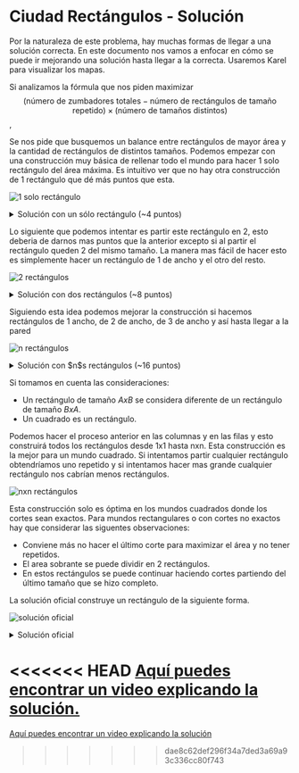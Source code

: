 # Ciudad Rectángulos - Solución

Por la naturaleza de este problema, hay muchas formas de llegar a una solución correcta. En este documento nos vamos a enfocar en cómo se puede ir mejorando una solución hasta llegar a la correcta. Usaremos Karel para visualizar los mapas.

Si analizamos la fórmula que nos piden maximizar $$(\text{número de zumbadores totales} - \text{número de rectángulos de tamaño repetido}) \times (\text{número de tamaños distintos})$$,

Se nos pide que busquemos un balance entre rectángulos de mayor área y la cantidad de rectángulos de distintos tamaños. Podemos empezar con una construcción muy básica de rellenar todo el mundo para hacer 1 solo rectángulo del área máxima. Es intuitivo ver que no hay otra construcción de 1 rectángulo que dé más puntos que esta.

![1 solo rectángulo](1-rect.png)

<details><summary>Solución con un sólo rectángulo (~4 puntos)</summary>

{{one_rect.cpp}}

</details>

Lo siguiente que podemos intentar es partir este rectángulo en 2, esto deberia de darnos mas puntos que la anterior excepto si al partir el rectángulo queden 2 del mismo tamaño. La manera mas fácil de hacer esto es simplemente hacer un rectángulo de 1 de ancho y el otro del resto.

![2 rectángulos](2-rect.png)

<details><summary>Solución con dos rectángulos (~8 puntos)</summary>

{{two_rects.cpp}}

</details>

Siguiendo esta idea podemos mejorar la construcción si hacemos rectángulos de 1 ancho, de 2 de ancho, de 3 de ancho y así hasta llegar a la pared

![n rectángulos](n-rect.png)

<details><summary>Solución con $n$s rectángulos (~16 puntos)</summary>

{{columns.cpp}}

</details>

Si tomamos en cuenta las consideraciones:

- Un rectángulo de tamaño $AxB$ se considera diferente de un rectángulo de tamaño $BxA$.
- Un cuadrado es un rectángulo.

Podemos hacer el proceso anterior en las columnas y en las filas y esto construirá todos los rectángulos desde 1x1 hasta nxn.
Esta construcción es la mejor para un mundo cuadrado. Si intentamos partir cualquier rectángulo obtendríamos uno repetido y si intentamos hacer mas grande cualquier rectángulo nos cabrían menos rectángulos.

![nxn rectángulos](nxn-rect.png)

Esta construcción solo es óptima en los mundos cuadrados donde los cortes sean exactos. Para mundos rectangulares o con cortes no exactos hay que considerar las siguentes observaciones:

- Conviene más no hacer el último corte para maximizar el área y no tener repetidos.
- El area sobrante se puede dividir en 2 rectángulos.
- En estos rectángulos se puede continuar haciendo cortes partiendo del último tamaño que se hizo completo.

La solución oficial construye un rectángulo de la siguiente forma.

![solución oficial](full-score.png)

<details><summary>Solución oficial</summary>

{{solution.cpp}}

</details>

<<<<<<< HEAD
[Aquí puedes encontrar un video explicando la solución.](https://www.youtube.com/watch?v=4euwpzYETxc)
=======
[Aquí puedes encontrar un video explicando la solución](https://www.youtube.com/watch?v=4euwpzYETxc)
>>>>>>> dae8c62def296f34a7ded3a69a93c336cc80f743
